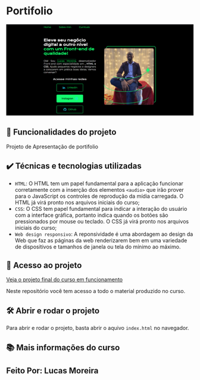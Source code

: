 
# Portifolio


![Pagina inicial](https://raw.githubusercontent.com/xXlucasviniciusXx/portifolio_V2/main/img/apresentacao.PNG)


## 🔨 Funcionalidades do projeto

Projeto de Apresentação de portifolio 

## ✔️ Técnicas e tecnologias utilizadas

- `HTML`: O HTML tem um papel fundamental para a aplicação funcionar corretamente com a inserção dos elementos `<audio>` que irão prover para o JavaScript os controles de reprodução da mídia carregada. O HTML já virá pronto nos arquivos iniciais do curso;
- `CSS`: O CSS tem papel fundamental para indicar a interação do usuário com a interface gráfica, portanto indica quando os botões são pressionados por mouse ou teclado. O CSS já virá pronto nos arquivos iniciais do curso;
- `Web design responsivo`: A reponsividade é uma abordagem ao design da Web que faz as páginas da web renderizarem bem em uma variedade de dispositivos e tamanhos de janela ou tela do mínimo ao máximo. 
  
## 📁 Acesso ao projeto

[Veja o projeto final do curso em funcionamento](https://portifolio-v2-phi.vercel.app/)

Neste repositório você tem acesso a todo o material produzido no curso.

## 🛠️ Abrir e rodar o projeto

Para abrir e rodar o projeto, basta abrir o aquivo `index.html` no navegador.

## 📚 Mais informações do curso

## Feito Por: Lucas Moreira


